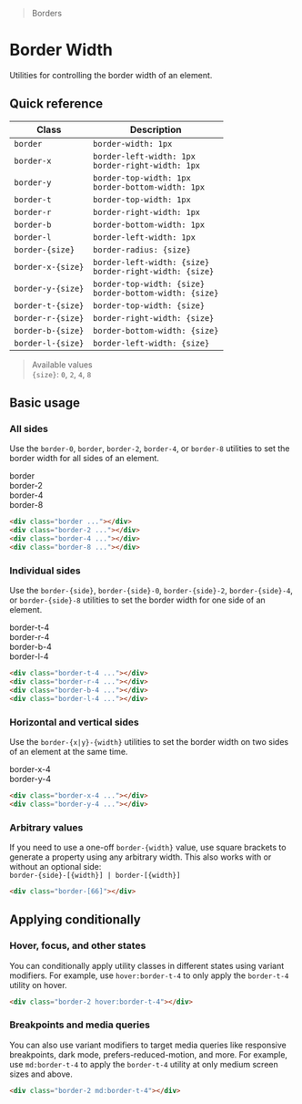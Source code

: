 > Borders

# Border Width

Utilities for controlling the border width of an element.

## Quick reference

| Class             | Description                                                  |
|-------------------|--------------------------------------------------------------|
| `border`          | `border-width: 1px`                                          |
| `border-x`        | `border-left-width: 1px`<br/>`border-right-width: 1px`       |
| `border-y`        | `border-top-width: 1px`<br/>`border-bottom-width: 1px`       |
| `border-t`        | `border-top-width: 1px`                                      |
| `border-r`        | `border-right-width: 1px`                                    |
| `border-b`        | `border-bottom-width: 1px`                                   |
| `border-l`        | `border-left-width: 1px`                                     |
| `border-{size}`   | `border-radius: {size}`                                      |
| `border-x-{size}` | `border-left-width: {size}`<br/>`border-right-width: {size}` |
| `border-y-{size}` | `border-top-width: {size}`<br/>`border-bottom-width: {size}` |
| `border-t-{size}` | `border-top-width: {size}`                                   |
| `border-r-{size}` | `border-right-width: {size}`                                 |
| `border-b-{size}` | `border-bottom-width: {size}`                                |
| `border-l-{size}` | `border-left-width: {size}`                                  |

> Available values <br />
> `{size}`: `0`, `2`, `4`, `8` <br />

## Basic usage

### All sides
Use the `border-0`, `border`, `border-2`, `border-4`, or `border-8` utilities to set the border width for all sides of an element.

<example-container>
  <div class="grid grid-cols-4 gap-16 justify-items-center">
    <div>border</div>
    <div>border-2</div>
    <div>border-4</div>
    <div>border-8</div>
    <div class="pd-bg-violet-100 pd-border-violet-900 h-80 w-80 border"></div>
    <div class="pd-bg-violet-100 pd-border-violet-900 h-80 w-80 border-2"></div>
    <div class="pd-bg-violet-100 pd-border-violet-900 h-80 w-80 border-4"></div>
    <div class="pd-bg-violet-100 pd-border-violet-900 h-80 w-80 border-8"></div>
  </div>
</example-container>

```html
<div class="border ..."></div>
<div class="border-2 ..."></div>
<div class="border-4 ..."></div>
<div class="border-8 ..."></div>
```

### Individual sides
Use the `border-{side}`, `border-{side}-0`, `border-{side}-2`, `border-{side}-4`, or `border-{side}-8` utilities to set the border width for one side of an element.

<example-container>
  <div class="grid grid-cols-4 gap-16 justify-items-center">
    <div>border-t-4</div>
    <div>border-r-4</div>
    <div>border-b-4</div>
    <div>border-l-4</div>
    <div class="pd-bg-indigo-100 pd-border-indigo-900 h-80 w-80 border-t-4"></div>
    <div class="pd-bg-indigo-100 pd-border-indigo-900 h-80 w-80 border-r-4"></div>
    <div class="pd-bg-indigo-100 pd-border-indigo-900 h-80 w-80 border-b-4"></div>
    <div class="pd-bg-indigo-100 pd-border-indigo-900 h-80 w-80 border-l-4"></div>
  </div>
</example-container>

```html
<div class="border-t-4 ..."></div>
<div class="border-r-4 ..."></div>
<div class="border-b-4 ..."></div>
<div class="border-l-4 ..."></div>
```

### Horizontal and vertical sides
Use the `border-{x|y}-{width}` utilities to set the border width on two sides of an element at the same time.

<example-container>
  <div class="grid grid-cols-2 gap-16 justify-items-center">
    <div>border-x-4</div>
    <div>border-y-4</div>
    <div class="pd-bg-blue-100 pd-border-blue-900 h-80 w-80 border-x-4"></div>
    <div class="pd-bg-blue-100 pd-border-blue-900 h-80 w-80 border-y-4"></div>
  </div>
</example-container>

```html
<div class="border-x-4 ..."></div>
<div class="border-y-4 ..."></div>
```

### Arbitrary values
If you need to use a one-off `border-{width}` value, use square brackets to generate a property using any arbitrary width.
This also works with or without an optional side:  
`border-{side}-[{width}] | border-[{width}]`

```html
<div class="border-[66]"></div>
```

## Applying conditionally

### Hover, focus, and other states
You can conditionally apply utility classes in different states using variant modifiers. For example, use `hover:border-t-4` to only apply the `border-t-4` utility on hover.

```html
<div class="border-2 hover:border-t-4"></div>
```

### Breakpoints and media queries
You can also use variant modifiers to target media queries like responsive breakpoints, dark mode, prefers-reduced-motion, and more. For example, use `md:border-t-4` to apply the `border-t-4` utility at only medium screen sizes and above.

```html
<div class="border-2 md:border-t-4"></div>
```
